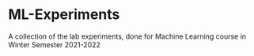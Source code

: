 # ML-Experiments
A collection of the lab experiments, done for Machine Learning course in Winter Semester 2021-2022
